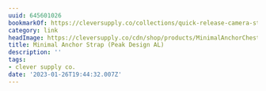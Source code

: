 ```yaml
---
uuid: 645601026
bookmarkOf: https://cleversupply.co/collections/quick-release-camera-straps/products/minimal-anchor-camera-strap-peak
category: link
headImage: https://cleversupply.co/cdn/shop/products/MinimalAnchorChestWhiteBG-1.jpg?v=1692624673
title: Minimal Anchor Strap (Peak Design AL)
description: ''
tags:
- clever supply co.
date: '2023-01-26T19:44:32.007Z'
---
```



